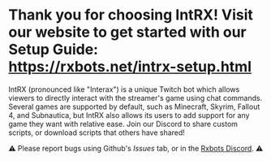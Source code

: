 # Thank you for choosing IntRX! Visit our website to get started with our Setup Guide: https://rxbots.net/intrx-setup.html

IntRX (pronounced like "Interax") is a unique Twitch bot which allows viewers to directly interact with the streamer's game using chat commands. Several games are supported by default, such as Minecraft, Skyrim, Fallout 4, and Subnautica, but IntRX also allows its users to add support for any game they want with relative ease. Join our Discord to share custom scripts, or download scripts that others have shared!

⚠️ Please report bugs using Github's *Issues* tab, or in the [Rxbots Discord](https://discord.gg/8FRQBJy). ⚠️